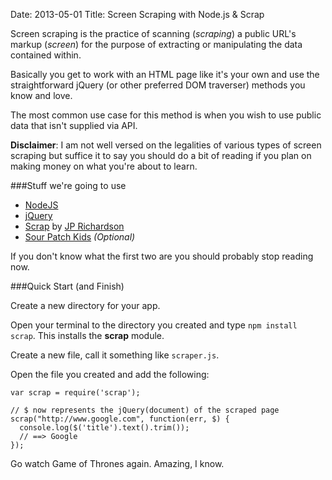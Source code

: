 Date: 2013-05-01
Title: Screen Scraping with Node.js & Scrap

Screen scraping is the practice of scanning (*scraping*) a public URL's markup (*screen*) for the purpose of extracting or manipulating the data contained within.

Basically you get to work with an HTML page like it's your own and use the straightforward jQuery (or other preferred DOM traverser) methods you know and love.

The most common use case for this method is when you wish to use public data that isn't supplied via API.

**Disclaimer**:  I am not well versed on the legalities of various types of screen scraping but suffice it to say you should do a bit of reading if you plan on making money on what you're about to learn.

###Stuff we're going to use



+ [NodeJS](http://nodejs.org/)
+ [jQuery](http://www.jquery.org/)
+ [Scrap](https://github.com/jprichardson/node-scrap) by [JP Richardson](http://about.me/jprichardson)
+ [Sour Patch Kids](http://www.sourpatch.com/) *(Optional)*

If you don't know what the first two are you should probably stop reading now.

###Quick Start (and Finish)


Create a new directory for your app.

Open your terminal to the directory you created and type
`npm install scrap`.  This installs the **scrap** module.

Create a new file, call it something like `scraper.js`.

Open the file you created and add the following:

    var scrap = require('scrap');

    // $ now represents the jQuery(document) of the scraped page
    scrap("http://www.google.com", function(err, $) {
      console.log($('title').text().trim());
      // ==> Google
    });

Go watch Game of Thrones again.  Amazing, I know.










